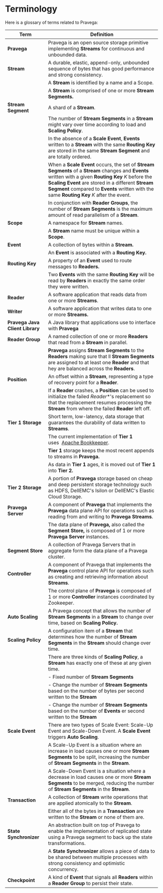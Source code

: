 <!--
Copyright (c) 2017 Dell Inc., or its subsidiaries. All Rights Reserved.

Licensed under the Apache License, Version 2.0 (the "License");
you may not use this file except in compliance with the License.
You may obtain a copy of the License at

    http://www.apache.org/licenses/LICENSE-2.0
-->
# Terminology

Here is a glossary of terms related to Pravega:

| **Term**                        | **Definition**                                                                                                                                            |
|---------------------------------|-----------------------------------------------------------------------------------------------------------------------------------------------------------|
| **Pravega**                     | Pravega is an open source storage primitive implementing **Streams** for continuous and unbounded data.                                                                                    |
| **Stream**                      | A durable, elastic, append-only, unbounded sequence of bytes that has good performance and strong consistency.                                                                                                |
|                                 | A **Stream** is identified by a name and a Scope.                                                                                                         |
|                                 | A **Stream** is comprised of one or more **Stream Segments.**                                                                                             |
| **Stream Segment**              | A shard of a **Stream**.                                                                                                                                  |
|                                 | The number of **Stream Segments** in a **Stream** might vary over time according to load and **Scaling Policy**.                                          |
|                                 | In the absence of a **Scale Event**, **Events** written to a **Stream** with the same **Routing Key** are stored in the same **Stream Segment** and are totally ordered.                                                                                                                                                           |
|                                 | When a **Scale Event** occurs, the set of **Stream Segments** of a **Stream** changes and **Events** written with a given **Routing Key** *K* before the **Scaling Event** are stored in a different **Stream Segment** compared to **Events** written with the same **Routing Key** *K* after the event.                                                                                                                                                          |
|                                 | In conjunction with **Reader Groups**, the number of **Stream Segments** is the maximum amount of read parallelism of a **Stream**.                                                                                                                                                         |
| **Scope**                       | A namespace for **Stream** names.                                                                                                                         |
|                                 | A **Stream** name must be unique within a **Scope**.                                                                                                                                                          |
| **Event**                       | A collection of bytes within a **Stream.**                                                                                                                |
|                                 | An **Event** is associated with a **Routing Key.**                                                                                                                                                          |
| **Routing Key**                 | A property of an **Event** used to route messages to **Readers.**                                                                                         |
|                                 | Two **Events** with the same **Routing Key** will be read by **Readers** in exactly the same order they were written.                                                                                                                                                          |
| **Reader**                      | A software application that reads data from one or more **Streams**.                                                                                      |
| **Writer**                      | A software application that writes data to one or more **Streams.**                                                                                       |
| **Pravega Java Client Library** | A Java library that applications use to interface with **Pravega**                                                                                        |
| **Reader Group**                | A named collection of one or more **Readers** that read from a **Stream** in parallel.                                                                    |
|                                 | **Pravega** assigns **Stream Segments** to the **Readers** making sure that ll **Stream Segments** are assigned to at least one **Reader** and that hey are balanced across the **Readers**.                                                                                                                                                          |
| **Position**                    | An offset within a **Stream**, representing a type of recovery point for a **Reader**.                                                                    |
|                                 | If a **Reader** crashes, a **Position** can be used to initialize the failed *Reader**'s replacement so that the replacement resumes processing the **Stream** from where the failed **Reader** left off.                                                                                                                                                          |
| **Tier 1 Storage**              | Short term, low-latency, data storage that guarantees the durability of data written to **Streams**.                                                      |
|                                 | The current implementation of **Tier 1** uses  [Apache Bookkeeper](http://bookkeeper.apache.org/).                                                                                                                                                          |
|                                 | **Tier 1** storage keeps the most recent appends to streams in **Pravega.**                                                                                                                                                          |
|                                 | As data in **Tier 1** ages, it is moved out of **Tier 1** into **Tier 2.**                                                                                                                                                          |
| **Tier 2 Storage**              | A portion of **Pravega** storage based on cheap and deep persistent storage technology such as HDFS, DellEMC's Isilon or DellEMC's Elastic Cloud Storage. |
| **Pravega Server**              | A component of **Pravega** that implements the **Pravega** data plane API for operations such as reading from and writing to **Pravega Streams**.         |
|                                 | The data plane of **Pravega,** also called the **Segment Store,** is composed of 1 or more **Pravega Server** instances.                                                                                                                                                          |
| **Segment Store**               | A collection of Pravega Servers that in aggregate form the data plane of a Pravega cluster.                                                               |
| **Controller**                  | A component of Pravega that implements the **Pravega** control plane API for operations such as creating and retrieving information about **Streams**.    |
|                                 | The control plane of **Pravega** is composed of 1 or more **Controller** instances coordinated by Zookeeper.                                                                                                                                                          |
| **Auto Scaling**                | A Pravega concept that allows the number of **Stream Segments** in a **Stream** to change over time, based on **Scaling Policy.**                         |
| **Scaling Policy**              | A configuration item of a **Stream** that determines how the number of **Stream Segments** in the **Stream** should change over time.                     |
|                                 | There are three kinds of **Scaling Policy**, a **Stream** has exactly one of these at any given time.                                                                                                                                                          |
|                                 | - Fixed number of **Stream Segments**                                                                                                                                                        |
|                                 | - Change the number of **Stream Segments** based on the number of bytes per second written to the **Stream**                                                                                                                                                        |
|                                 | - Change the number of **Stream Segments** based on the number of **Events** er second written to the **Stream**                                                                                                                                                        |
| **Scale Event**                 | There are two types of Scale Event: Scale-Up Event and Scale-Down Event. A **Scale Event** triggers **Auto Scaling**.                                     |
|                                 | A Scale-Up Event is a situation where an increase in load causes one or more **Stream Segments** to be split, increasing the number of **Stream Segments** in the **Stream**.                                                                                                                                                           |
|                                 | A Scale-Down Event is a situation where a decrease in load causes one or more **Stream Segments** to be merged, reducing the number of **Stream Segments** in the **Stream**.                                                                                                                                                          |
| **Transaction**                 | A collection of **Stream** write operations that are applied atomically to the **Stream**.                                                                |
|                                 | Either all of the bytes in a **Transaction** are written to the **Stream** or none of them are.                                                                                                                                                          |
| **State Synchronizer**          | An abstraction built on top of Pravega to enable the implementation of replicated state using a Pravega segment to back up the state transformations.     |
|                                 | A **State Synchronizer** allows a piece of data to be shared between multiple processes with strong consistency and optimistic concurrency.                                                                                                                                                          |
| **Checkpoint**                  | A kind of **Event** that signals all **Readers** within a **Reader Group** to persist their state.                                                        |
